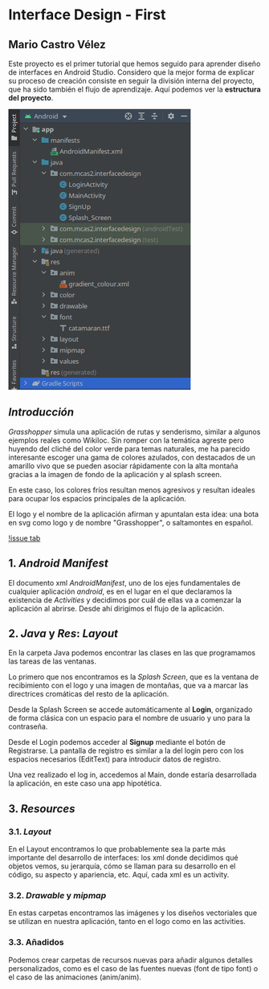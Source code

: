 # Interface Design -  First
## Mario Castro Vélez

Este proyecto es el primer tutorial que hemos seguido para aprender diseño de interfaces en
Android Studio. Considero que la mejor forma de explicar su proceso de creación consiste en
seguir la división interna del proyecto, que ha sido también el flujo de aprendizaje. 
Aquí podemos ver la **estructura del proyecto**.

![issue tab](img/estructura.png)

## *Introducción*
*Grasshopper* simula una aplicación de rutas y senderismo, similar a algunos ejemplos reales como Wikiloc.
Sin romper con la temática agreste pero huyendo del cliché del color verde para temas naturales, me ha parecido interesante escoger una gama de colores azulados, con destacados de un amarillo vivo que se pueden asociar rápidamente con la alta montaña gracias a la imagen de fondo de la aplicación y al splash screen.

En este caso, los colores fríos resultan menos agresivos y resultan ideales para ocupar los espacios principales de la aplicación.

El logo y el nombre de la aplicación afirman y apuntalan esta idea: una bota en svg como logo
y de nombre "Grasshopper", o saltamontes en español.

[!issue tab](img/Grasshoper-demo.gif)

## 1. *Android Manifest*
El documento xml *AndroidManifest*, uno de los ejes fundamentales de cualquier aplicación *android*, es en el lugar en el que declaramos la existencia de *Activities* y decidimos por cuál de ellas va a comenzar la aplicación al abrirse. Desde ahí
dirigimos el flujo de la aplicación.

## 2. *Java* y *Res*: *Layout*
En la carpeta Java podemos encontrar las clases en las que programamos las tareas de las ventanas.

Lo primero que nos encontramos es la *Splash Screen*, que es la ventana de recibimiento con el logo y una imagen de montañas, que va a marcar  las directrices cromáticas    del resto de la aplicación.

Desde la Splash Screen se accede automáticamente al **Login**, organizado de forma clásica con 
un espacio para el nombre de usuario y uno para la contraseña.

Desde el Login podemos acceder al **Signup** mediante el botón de Registrarse. La pantalla de 
registro es similar a la del login pero con los espacios necesarios (EditText) para introducir
datos de registro. 

Una vez realizado el log in, accedemos al Main, donde estaría desarrollada la aplicación, en 
este caso una app hipotética.


## 3. *Resources*
### 3.1. *Layout*
En el Layout encontramos lo que probablemente sea la parte más importante del desarrollo de interfaces: los xml donde decidimos qué objetos vemos, su jerarquía, cómo se llaman para su desarrollo en el código, su aspecto y apariencia, etc. Aquí, cada xml es un activity.
### 3.2. *Drawable* y *mipmap*
En estas carpetas encontramos las imágenes y los diseños vectoriales que se utilizan en nuestra aplicación, tanto en el logo como en las activities.
### 3.3. Añadidos
Podemos crear carpetas de recursos nuevas para añadir algunos detalles personalizados,  como es el caso de las fuentes nuevas (font de tipo font) o el caso de las animaciones (anim/anim).
